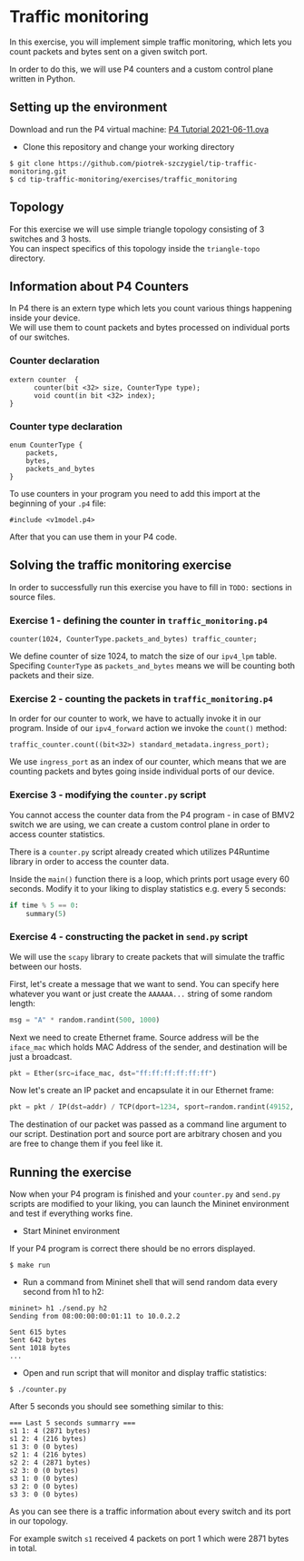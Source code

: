 # Traffic monitoring
In this exercise, you will implement simple traffic monitoring, which lets you count
packets and bytes sent on a given switch port.

In order to do this, we will use P4 counters and a custom control plane written in Python.

## Setting up the environment
Download and run the P4 virtual machine: [P4 Tutorial 2021-06-11.ova](https://drive.google.com/file/d/156lOZxDUAzKV4jL_ROimuxwkubp80R1z)

- Clone this repository and change your working directory
```
$ git clone https://github.com/piotrek-szczygiel/tip-traffic-monitoring.git
$ cd tip-traffic-monitoring/exercises/traffic_monitoring
```

## Topology

For this exercise we will use simple triangle topology consisting of 3 switches and 3 hosts.  
You can inspect specifics of this topology inside the `triangle-topo` directory.

## Information about P4 Counters
In P4 there is an extern type which lets you count various things happening inside your device.  
We will use them to count packets and bytes processed on individual ports of our switches.

### Counter declaration
```P4
extern counter  {
      counter(bit <32> size, CounterType type);
      void count(in bit <32> index);
}
```
### Counter type declaration
```P4
enum CounterType {
    packets,
    bytes,
    packets_and_bytes
}
```

To use counters in your program you need to add this import at the beginning of your `.p4` file:
```P4
#include <v1model.p4>
```
After that you can use them in your P4 code.

## Solving the traffic monitoring exercise

In order to successfully run this exercise you have to fill in `TODO:` sections in source files.


### Exercise 1 - defining the counter in `traffic_monitoring.p4`

```P4
counter(1024, CounterType.packets_and_bytes) traffic_counter;
```

We define counter of size 1024, to match the size of our `ipv4_lpm` table.
Specifing `CounterType` as `packets_and_bytes` means we will be counting both packets and their size.

### Exercise 2 - counting the packets in `traffic_monitoring.p4`

In order for our counter to work, we have to actually invoke it in our program.
Inside of our `ipv4_forward` action we invoke the `count()` method:

```P4
traffic_counter.count((bit<32>) standard_metadata.ingress_port);
```

We use `ingress_port` as an index of our counter, which means that we are counting
packets and bytes going inside individual ports of our device.

### Exercise 3 - modifying the `counter.py` script

You cannot access the counter data from the P4 program - in case of BMV2 switch we are using,
we can create a custom control plane in order to access counter statistics.

There is a `counter.py` script already created which utilizes P4Runtime library in order
to access the counter data.

Inside the `main()` function there is a loop, which prints port usage every 60 seconds.
Modify it to your liking to display statistics e.g. every 5 seconds:

```python
if time % 5 == 0:
    summary(5)
```

### Exercise 4 - constructing the packet in `send.py` script

We will use the `scapy` library to create packets that will simulate the traffic between our hosts.

First, let's create a message that we want to send. You can specify here whatever you want
or just create the `AAAAAA...` string of some random length:

```python
msg = "A" * random.randint(500, 1000)
```

Next we need to create Ethernet frame. Source address will be the `iface_mac` which
holds MAC Address of the sender, and destination will be just a broadcast.

```python
pkt = Ether(src=iface_mac, dst="ff:ff:ff:ff:ff:ff")
```

Now let's create an IP packet and encapsulate it in our Ethernet frame:

```python
pkt = pkt / IP(dst=addr) / TCP(dport=1234, sport=random.randint(49152, 65535)) / msg
```

The destination of our packet was passed as a command line argument to our script.
Destination port and source port are arbitrary chosen and you are free to change them
if you feel like it.

## Running the exercise

Now when your P4 program is finished and your `counter.py` and `send.py` scripts
are modified to your liking, you can launch the Mininet environment
and test if everything works fine.

- Start Mininet environment

If your P4 program is correct there should be no errors displayed.
```
$ make run
```

- Run a command from Mininet shell that will send random data every second from h1 to h2:
```
mininet> h1 ./send.py h2
Sending from 08:00:00:00:01:11 to 10.0.2.2

Sent 615 bytes
Sent 642 bytes
Sent 1018 bytes
...
```

- Open and run script that will monitor and display traffic statistics:
```
$ ./counter.py
```

After 5 seconds you should see something similar to this:

```
=== Last 5 seconds summarry ===
s1 1: 4 (2871 bytes)
s1 2: 4 (216 bytes)
s1 3: 0 (0 bytes)
s2 1: 4 (216 bytes)
s2 2: 4 (2871 bytes)
s2 3: 0 (0 bytes)
s3 1: 0 (0 bytes)
s3 2: 0 (0 bytes)
s3 3: 0 (0 bytes)
```

As you can see there is a traffic information about every switch and its port in our topology.

For example switch `s1` received 4 packets on port 1 which were 2871 bytes in total.
